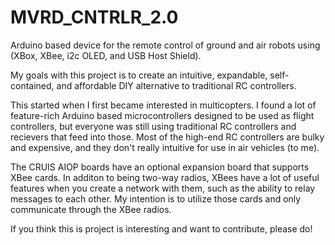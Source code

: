 # MVRD_CNTRLR_2.0
Arduino based device for the remote control of ground and air robots using (XBox, XBee, i2c OLED, and USB Host Shield).

My goals with this project is to create an intuitive, expandable, self-contained, and affordable DIY alternative to traditional RC controllers. 

This started when I first became interested in multicopters. I found a lot of feature-rich Arduino based microcontrollers designed to be used as flight controllers, but everyone was still using traditional RC controllers and recievers that feed into those. Most of the high-end RC controllers are bulky and expensive, and they don't really intuitive for use in air vehicles (to me).

The CRUIS AIOP boards have an optional expansion board that supports XBee cards. In additon to being two-way radios, XBees have a lot of useful features when you create a network with them, such as the ability to relay messages to each other. My intention is to utilize those cards and only communicate through the XBee radios. 

If you think this is project is interesting and want to contribute, please do! 
